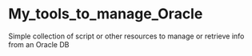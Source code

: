 # My_tools_to_manage_Oracle
Simple collection of script or other resources to manage or retrieve info from an Oracle DB
